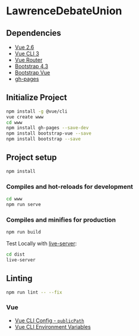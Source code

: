 # LawrenceDebateUnion

## Dependencies

* [Vue 2.6](https://vuejs.org/)
* [Vue CLI 3](https://cli.vuejs.org/guide/creating-a-project.html#vue-create)
* [Vue Router](https://router.vuejs.org/)
* [Bootstrap 4.3](https://getbootstrap.com/docs/4.3/getting-started/introduction/)
* [Bootstrap Vue](https://bootstrap-vue.js.org/)
* [gh-pages](https://www.npmjs.com/package/gh-pages)

## Initialize Project

```bash
npm install -g @vue/cli
vue create www
cd www
npm install gh-pages --save-dev
npm install bootstrap-vue --save
npm install bootstrap --save
```

## Project setup

```bash
npm install
```

### Compiles and hot-reloads for development

```bash
cd www
npm run serve
```

### Compiles and minifies for production

```bash
npm run build
```

Test Locally with [live-server](https://www.npmjs.com/package/live-server):

```bash
cd dist
live-server
```

## Linting

```bash
npm run lint -- --fix
```

### Vue

* [Vue CLI Config - `publicPath`](https://cli.vuejs.org/config/#publicpath)
* [Vue CLI Environment Variables](https://cli.vuejs.org/guide/mode-and-env.html#modes)
